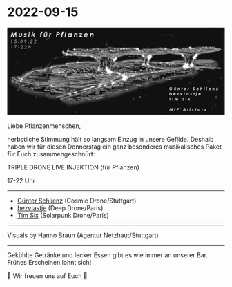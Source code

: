 # 2022-09-15

![](220915.jpg)

Liebe Pflanzenmenschen,

herbstliche Stimmung hält so langsam Einzug in unsere Gefilde. Deshalb haben wir für diesen Donnerstag ein ganz besonderes musikalisches Paket für Euch zusammengeschnürt:

TRIPLE DRONE LIVE INJEKTION (für Pflanzen)

17-22 Uhr

---
- [Günter Schlienz](https://soundcloud.com/cosmic-winnetou) (Cosmic Drone/Stuttgart)
- [bezvlastje](https://soundcloud.com/bezvlastje) (Deep Drone/Paris)
- [Tim Six](https://soundcloud.com/creationsix) (Solarpunk Drone/Paris)

---

Visuals by Hanno Braun (Agentur Netzhaut/Stuttgart)

--- 


Gekühlte Getränke und lecker Essen gibt es wie immer an unserer Bar. Frühes Erscheinen lohnt sich!

🍁 Wir freuen uns auf Euch 🍁
